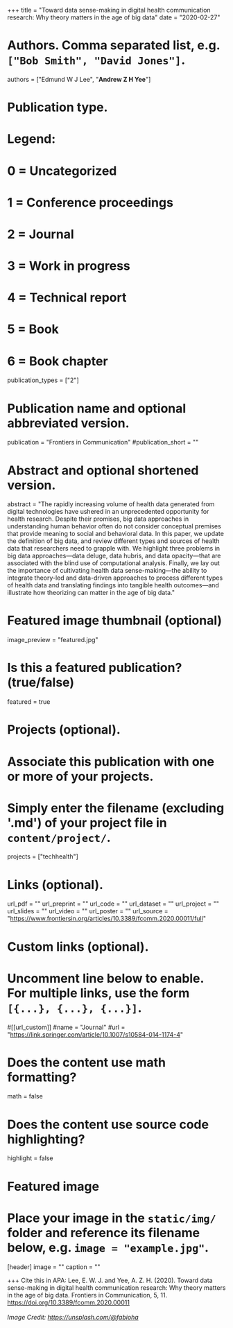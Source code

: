 +++
title = "Toward data sense-making in digital health communication research: Why theory matters in the age of big data"
date = "2020-02-27"

# Authors. Comma separated list, e.g. `["Bob Smith", "David Jones"]`.

authors = ["Edmund W J Lee", "**Andrew Z H Yee**"]

# Publication type.
# Legend:
# 0 = Uncategorized
# 1 = Conference proceedings
# 2 = Journal
# 3 = Work in progress
# 4 = Technical report
# 5 = Book
# 6 = Book chapter
publication_types = ["2"]

# Publication name and optional abbreviated version.
publication = "Frontiers in Communication"
#publication_short = ""

# Abstract and optional shortened version.

abstract = "The rapidly increasing volume of health data generated from digital technologies have ushered in an unprecedented opportunity for health research. Despite their promises, big data approaches in understanding human behavior often do not consider conceptual premises that provide meaning to social and behavioral data. In this paper, we update the definition of big data, and review different types and sources of health data that researchers need to grapple with. We highlight three problems in big data approaches—data deluge, data hubris, and data opacity—that are associated with the blind use of computational analysis. Finally, we lay out the importance of cultivating health data sense-making—the ability to integrate theory-led and data-driven approaches to process different types of health data and translating findings into tangible health outcomes—and illustrate how theorizing can matter in the age of big data."

# Featured image thumbnail (optional)
image_preview = "featured.jpg"

# Is this a featured publication? (true/false)
featured = true

# Projects (optional).
#   Associate this publication with one or more of your projects.
#   Simply enter the filename (excluding '.md') of your project file in `content/project/`.
projects = ["techhealth"]

# Links (optional).
url_pdf = ""
url_preprint = ""
url_code = ""
url_dataset = ""
url_project = ""
url_slides = ""
url_video = ""
url_poster = ""
url_source = "https://www.frontiersin.org/articles/10.3389/fcomm.2020.00011/full"

# Custom links (optional).
#   Uncomment line below to enable. For multiple links, use the form `[{...}, {...}, {...}]`.
#[[url_custom]]
#name = "Journal"
#url = "https://link.springer.com/article/10.1007/s10584-014-1174-4"

# Does the content use math formatting?
math = false

# Does the content use source code highlighting?
highlight = false
  
# Featured image
# Place your image in the `static/img/` folder and reference its filename below, e.g. `image = "example.jpg"`.
[header]
image = ""
caption = ""

+++
Cite this in APA: Lee, E. W. J. and Yee, A. Z. H. (2020). Toward data sense-making in digital health communication research: Why theory matters in the age of big data. Frontiers in Communication, 5, 11. https://doi.org/10.3389/fcomm.2020.00011
<br/>
<br/>
*Image Credit: https://unsplash.com/@fabioha*

